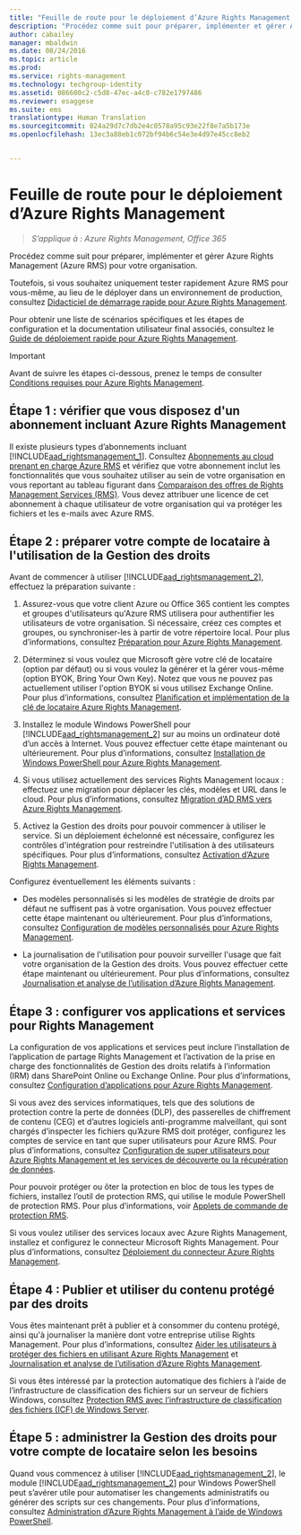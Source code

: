 ```yaml
---
title: "Feuille de route pour le déploiement d’Azure Rights Management | Azure RMS"
description: "Procédez comme suit pour préparer, implémenter et gérer Azure Rights Management (Azure RMS) pour votre organisation."
author: cabailey
manager: mbaldwin
ms.date: 08/24/2016
ms.topic: article
ms.prod: 
ms.service: rights-management
ms.technology: techgroup-identity
ms.assetid: 086600c2-c5d8-47ec-a4c0-c782e1797486
ms.reviewer: esaggese
ms.suite: ems
translationtype: Human Translation
ms.sourcegitcommit: 024a29d7c7db2e4c0578a95c93e22f8e7a5b173e
ms.openlocfilehash: 13ec3a88eb1c072bf94b6c54e3e4d97e45cc8eb2


---
```


# Feuille de route pour le déploiement d’Azure Rights Management

>*S’applique à : Azure Rights Management, Office 365*

Procédez comme suit pour préparer, implémenter et gérer Azure Rights Management (Azure RMS) pour votre organisation.

Toutefois, si vous souhaitez uniquement tester rapidement Azure RMS pour vous-même, au lieu de le déployer dans un environnement de production, consultez [Didacticiel de démarrage rapide pour Azure Rights Management](../get-started/quick-start-tutorial.md).

Pour obtenir une liste de scénarios spécifiques et les étapes de configuration et la documentation utilisateur final associés, consultez le [Guide de déploiement rapide pour Azure Rights Management](../get-started/rapid-deployment-guide.md).

> [!IMPORTANT]
> Avant de suivre les étapes ci-dessous, prenez le temps de consulter [Conditions requises pour Azure Rights Management](../get-started/requirements-azure-rms.md).

## Étape 1 : vérifier que vous disposez d'un abonnement incluant Azure Rights Management
Il existe plusieurs types d’abonnements incluant [!INCLUDE[aad_rightsmanagement_1](../includes/aad_rightsmanagement_1_md.md)]. Consultez [Abonnements au cloud prenant en charge Azure RMS](../get-started/requirements-subscriptions.md) et vérifiez que votre abonnement inclut les fonctionnalités que vous souhaitez utiliser au sein de votre organisation en vous reportant au tableau figurant dans [Comparaison des offres de Rights Management Services (RMS)](https://technet.microsoft.com/dn858608). Vous devez attribuer une licence de cet abonnement à chaque utilisateur de votre organisation qui va protéger les fichiers et les e-mails avec Azure RMS.

## Étape 2 : préparer votre compte de locataire à l'utilisation de la Gestion des droits
Avant de commencer à utiliser [!INCLUDE[aad_rightsmanagement_2](../includes/aad_rightsmanagement_2_md.md)], effectuez la préparation suivante :

1.  Assurez-vous que votre client Azure ou Office 365 contient les comptes et groupes d'utilisateurs qu'Azure RMS utilisera pour authentifier les utilisateurs de votre organisation. Si nécessaire, créez ces comptes et groupes, ou synchroniser-les à partir de votre répertoire local. Pour plus d’informations, consultez [Préparation pour Azure Rights Management](prepare.md).

2.  Déterminez si vous voulez que Microsoft gère votre clé de locataire (option par défaut) ou si vous voulez la générer et la gérer vous-même (option BYOK, Bring Your Own Key). Notez que vous ne pouvez pas actuellement utiliser l'option BYOK si vous utilisez Exchange Online. Pour plus d’informations, consultez [Planification et implémentation de la clé de locataire Azure Rights Management](plan-implement-tenant-key.md).

3.  Installez le module Windows PowerShell pour [!INCLUDE[aad_rightsmanagement_2](../includes/aad_rightsmanagement_2_md.md)] sur au moins un ordinateur doté d’un accès à Internet. Vous pouvez effectuer cette étape maintenant ou ultérieurement. Pour plus d’informations, consultez [Installation de Windows PowerShell pour Azure Rights Management](../deploy-use/install-powershell.md).

4.  Si vous utilisez actuellement des services Rights Management locaux : effectuez une migration pour déplacer les clés, modèles et URL dans le cloud. Pour plus d’informations, consultez [Migration d’AD RMS vers Azure Rights Management](migrate-from-ad-rms-to-azure-rms.md).

5.  Activez la Gestion des droits pour pouvoir commencer à utiliser le service. Si un déploiement échelonné est nécessaire, configurez les contrôles d'intégration pour restreindre l'utilisation à des utilisateurs spécifiques. Pour plus d’informations, consultez [Activation d’Azure Rights Management](../deploy-use/activate-service.md).

Configurez éventuellement les éléments suivants :

-   Des modèles personnalisés si les modèles de stratégie de droits par défaut ne suffisent pas à votre organisation. Vous pouvez effectuer cette étape maintenant ou ultérieurement. Pour plus d’informations, consultez [Configuration de modèles personnalisés pour Azure Rights Management](../deploy-use/configure-custom-templates.md).

-   La journalisation de l'utilisation pour pouvoir surveiller l'usage que fait votre organisation de la Gestion des droits. Vous pouvez effectuer cette étape maintenant ou ultérieurement. Pour plus d’informations, consultez [Journalisation et analyse de l’utilisation d’Azure Rights Management](../deploy-use/log-analyze-usage.md).

## Étape 3 : configurer vos applications et services pour Rights Management
La configuration de vos applications et services peut inclure l’installation de l’application de partage Rights Management et l’activation de la prise en charge des fonctionnalités de Gestion des droits relatifs à l’information (IRM) dans SharePoint Online ou Exchange Online. Pour plus d’informations, consultez [Configuration d’applications pour Azure Rights Management](../deploy-use/configure-applications.md).

Si vous avez des services informatiques, tels que des solutions de protection contre la perte de données (DLP), des passerelles de chiffrement de contenu (CEG) et d’autres logiciels anti-programme malveillant, qui sont chargés d’inspecter les fichiers qu’Azure RMS doit protéger, configurez les comptes de service en tant que super utilisateurs pour Azure RMS. Pour plus d’informations, consultez [Configuration de super utilisateurs pour Azure Rights Management et les services de découverte ou la récupération de données](../deploy-use/configure-super-users.md).

Pour pouvoir protéger ou ôter la protection en bloc de tous les types de fichiers, installez l’outil de protection RMS, qui utilise le module PowerShell de protection RMS. Pour plus d’informations, voir [Applets de commande de protection RMS](https://msdn.microsoft.com/library/mt433195.aspx).

Si vous voulez utiliser des services locaux avec Azure Rights Management, installez et configurez le connecteur Microsoft Rights Management. Pour plus d’informations, consultez [Déploiement du connecteur Azure Rights Management](../deploy-use/deploy-rms-connector.md).

## Étape 4 : Publier et utiliser du contenu protégé par des droits
Vous êtes maintenant prêt à publier et à consommer du contenu protégé, ainsi qu'à journaliser la manière dont votre entreprise utilise Rights Management. Pour plus d’informations, consultez [Aider les utilisateurs à protéger des fichiers en utilisant Azure Rights Management](../deploy-use/help-users.md) et [Journalisation et analyse de l’utilisation d’Azure Rights Management](../deploy-use/log-analyze-usage.md).

Si vous êtes intéressé par la protection automatique des fichiers à l’aide de l’infrastructure de classification des fichiers sur un serveur de fichiers Windows, consultez [Protection RMS avec l’infrastructure de classification des fichiers (ICF) de Windows Server](../rms-client/configure-fci.md).

## Étape 5 : administrer la Gestion des droits pour votre compte de locataire selon les besoins
Quand vous commencez à utiliser [!INCLUDE[aad_rightsmanagement_2](../includes/aad_rightsmanagement_2_md.md)], le module [!INCLUDE[aad_rightsmanagement_2](../includes/aad_rightsmanagement_2_md.md)] pour Windows PowerShell peut s’avérer utile pour automatiser les changements administratifs ou générer des scripts sur ces changements. Pour plus d’informations, consultez [Administration d’Azure Rights Management à l’aide de Windows PowerShell](../deploy-use/administer-powershell.md).





<!--HONumber=Aug16_HO4-->


